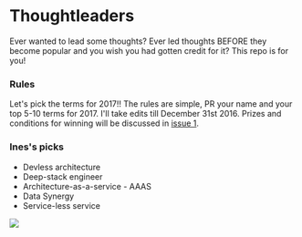 # Thoughtleaders

Ever wanted to lead some thoughts? Ever led thoughts BEFORE they become popular and you wish you had gotten credit for it? This repo is for you!

### Rules
Let's pick the terms for 2017!! The rules are simple, PR your name and your top 5-10 terms for 2017. I'll take edits till December 31st 2016. Prizes and conditions for winning will be discussed in [issue 1](https://github.com/Randommood/Thoughtleaders/issues/1).

### Ines's picks
* Devless architecture
* Deep-stack engineer
* Architecture-as-a-service - AAAS
* Data Synergy
* Service-less service



![](http://i.giphy.com/l0MYEqEzwMWFCg8rm.gif)

